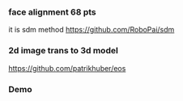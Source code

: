 ### face alignment 68 pts
it is sdm method  https://github.com/RoboPai/sdm

### 2d image trans to 3d model
https://github.com/patrikhuber/eos

### Demo
